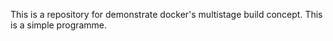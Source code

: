 This is a repository for demonstrate docker's multistage build concept.
This is a simple programme.

